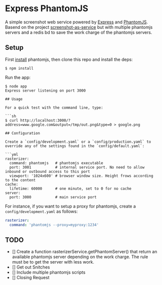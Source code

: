# Express PhantomJS

A simple screenshot web service powered by [Express](http://expressjs.com) and [PhantomJS](http://www.phantomjs.org/). Basend on the project [screenshot-as-service](https://github.com/fzaninotto/screenshot-as-a-service) but with multiple phantomjs servers and a redis bd to save the work charge of the phantomjs servers.

## Setup

First [install](http://code.google.com/p/phantomjs/wiki/Installation) phantomjs, then clone this repo and install the deps:

```
$ npm install
```

Run the app:

```
$ node app
Express server listening on port 3000

## Usage

For a quick test with the command line, type:

```sh
$ curl http://localhost:3000/?address=www.google.com&output=/tmp/out.png&type=0 > google.png

## Configuration

Create a `config/development.yaml` or a `config/production.yaml` to override any of the settings found in the `config/default.yaml`:

```yml
rasterizer:
  command: phantomjs   # phantomjs executable
  port: 3001           # internal service port. No need to allow inbound or outbound access to this port
  viewport: '1024x600' # browser window size. Height frows according to the content
cache:
  lifetime: 60000      # one minute, set to 0 for no cache
server:
  port: 3000           # main service port
```

For instance, if you want to setup a proxy for phantomjs, create a `config/development.yaml` as follows:

```yml
rasterizer:
  command: 'phantomjs --proxy=myproxy:1234'
```
## TODO
* [] Create a function rasterizerService.getPhantomServer() that return an available phantomjs server depending on the work charge. The rule must be to get the server with less work.
* [] Get out Snitches
* [] Include multiple phantomjs scripts
* [] Closing Request